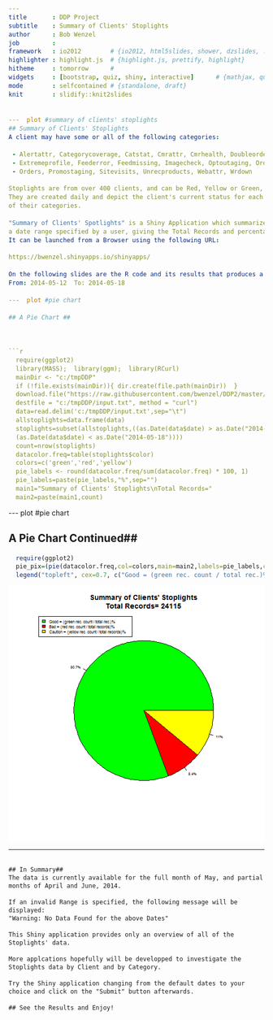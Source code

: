 ```yaml
---
title       : DDP Project
subtitle    : Summary of Clients' Stoplights
author      : Bob Wenzel
job         :
framework   : io2012        # {io2012, html5slides, shower, dzslides, ...}
highlighter : highlight.js  # {highlight.js, prettify, highlight}
hitheme     : tomorrow      #
widgets     : [bootstrap, quiz, shiny, interactive]      # {mathjax, quiz, bootstrap}
mode        : selfcontained # {standalone, draft}
knit        : slidify::knit2slides


---  plot #summary of clients' stoplights
## Summary of Clients' Stoplights
A client may have some or all of the following categories:

 - Alertattr, Categorycoverage, Catstat, Cmrattr, Cmrhealth, Doubleorders
 - Extremeprofile, Feederror, Feedmissing, Imagecheck, Optoutaging, Orderconsolidation
 - Orders, Promostaging, Sitevisits, Unrecproducts, Webattr, Wrdown

Stoplights are from over 400 clients, and can be Red, Yellow or Green,
They are created daily and depict the client's current status for each
of their categories.

"Summary of Clients' Spotlights" is a Shiny Application which summarizes the data for 
a date range specified by a user, giving the Total Records and percentage of each color.
It can be launched from a Browser using the following URL:

https://bwenzel.shinyapps.io/shinyapps/

On the following slides are the R code and its results that produces a sample graph using a date range: 
From: 2014-05-12  To: 2014-05-18

---  plot #pie chart

## A Pie Chart ##



```r
  require(ggplot2)
  library(MASS);  library(ggm);  library(RCurl)
  mainDir <- "c:/tmpDDP"
  if (!file.exists(mainDir)){ dir.create(file.path(mainDir))  }
  download.file("https://raw.githubusercontent.com/bwenzel/DDP2/master/input.txt",
  destfile = "c:/tmpDDP/input.txt", method = "curl")
  data=read.delim('c:/tmpDDP/input.txt',sep="\t")
  allstoplights=data.frame(data)
  stoplights=subset(allstoplights,((as.Date(data$date) > as.Date("2014-05-12")) &
  (as.Date(data$date) < as.Date("2014-05-18"))))
  count=nrow(stoplights)
  datacolor.freq=table(stoplights$color)
  colors=c('green','red','yellow')
  pie_labels <- round(datacolor.freq/sum(datacolor.freq) * 100, 1)
  pie_labels=paste(pie_labels,"%",sep="")
  main1="Summary of Clients' Stoplights\nTotal Records="
  main2=paste(main1,count)
```

---  plot #pie chart

## A Pie Chart Continued##



```r
  require(ggplot2)
  pie_pix=(pie(datacolor.freq,col=colors,main=main2,labels=pie_labels,cex=0.6))
  legend("topleft", cex=0.7, c("Good = (green rec. count / total rec.)%","Bad = (red rec. count / total records)%","Caution = (yellow rec. count / total records)%"), fill=colors)
```

<img src="assets/fig/pie-chart.png" title="plot of chunk pie-chart" alt="plot of chunk pie-chart" style="display: block; margin: auto;" />

---
```

## In Summary##
The data is currently available for the full month of May, and partial months of April and June, 2014.

If an invalid Range is specified, the following message will be displayed:
"Warning: No Data Found for the above Dates"

This Shiny application provides only an overview of all of the Stoplights' data.

More applcations hopefully will be developped to investigate the Stoplights data by Client and by Category.

Try the Shiny application changing from the default dates to your choice and click on the "Submit" button afterwards.

## See the Results and Enjoy!
